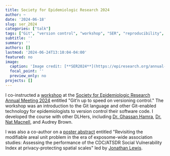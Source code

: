 ```yaml
---
title: Society for Epidemiologic Research 2024
author: ~
date: '2024-06-18'
slug: ser_2024
categories: ["talk"]
tags: ["Git", "version control", "workshop", "SER", "reproducibility", "conference"]
subtitle: ''
summary: ''
authors: []
lastmod: '2024-06-24T13:10:04-04:00'
featured: no
image:
  caption: 'Image credit: [**SER2024**](https://epiresearch.org/annual-meeting/2024-meeting/)'
  focal_point: ''
  preview_only: no
projects: []
---
```


I co-instructed a [workshop](https://epiresearch.org/annual-meeting/2024-meeting/2024-workshops/) at the [Society for Epidemiologic Research](https://epiresearch.org/) [Annual Meeting 2024](https://epiresearch.org/annual-meeting/2024-meeting/) entitled "Git’n up to speed on versioning control." The workshop was an introduction to the Git language and other Git-enabled technology for epidemiologists to version control their software code. I developed the course with other DLHers, including [Dr. Ghassan Hamra](https://orcid.org/0000-0002-6921-5742), [Dr. Nat Macnell](https://orcid.org/0000-0002-8748-2692), and Audrey Brown.

I was also a co-author on a [poster abstract](https://epiresearch.org/wp-content/uploads/2024/06/Book-Cover-and-Abstract.pdf) entitled "Revisiting the modifiable areal unit problem in the era of exposome-wide association studies: Assessing the performance of the CDC/ATSDR Social Vulnerability Index at privacy-protecting spatial scales" led by [Jonathan Lewis](https://orcid.org/0009-0008-0025-7435).
